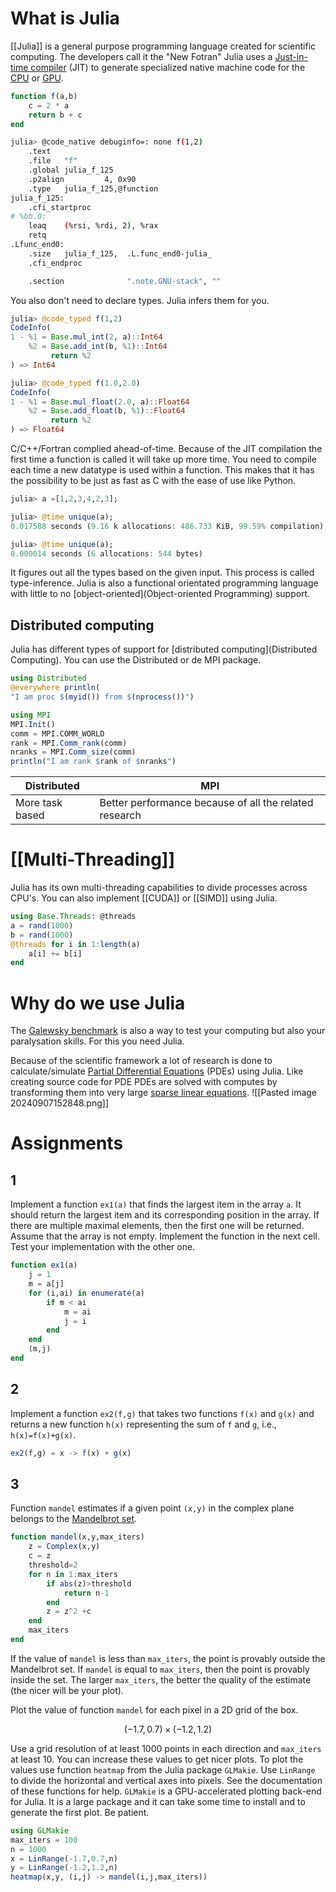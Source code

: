 # What is Julia
[[Julia]] is a general purpose programming language created for scientific computing.
The developers call it the "New Fotran"
Julia uses a [Just-in-time compiler](Compiler) (JIT) to generate specialized native machine code for the [CPU](Central%20Processing%20Unit) or [GPU](Graphics%20Processing%20Unit).

```julia
function f(a,b)
	c = 2 * a
	return b + c
end
```
```bash
julia> @code_native debuginfo=: none f(1,2)
	.text
	.file   "f"
	.global julia_f_125
	.p2align         4, 0x90
	.type   julia_f_125,@function
julia_f_125:
	.cfi_startproc
# %bb.0:
	leaq    (%rsi, %rdi, 2), %rax
	retq
.Lfunc_end0:
	.size   julia_f_125,  .L.func_end0-julia_
	.cfi_endproc

	.section              ".note.GNU-stack", ""
```

You also don't need to declare types. Julia infers them for you.
```julia
julia> @code_typed f(1,2)
CodeInfo(
1 - %1 = Base.mul_int(2, a)::Int64
    %2 = Base.add_int(b, %1)::Int64
         return %2
) => Int64

julia> @code_typed f(1.0,2.0)
CodeInfo(
1 - %1 = Base.mul_float(2.0, a)::Float64
    %2 = Base.add_float(b, %1)::Float64
         return %2
) => Float64
```

C/C++/Fortran complied ahead-of-time.
Because of the JIT compilation the first time a function is called it will take up more time.
You need to compile each time a new datatype is used within a function.
This makes that it has the possibility to be just as fast as C with the ease of use like Python.
```julia
julia> a =[1,2,3,4,2,3];

julia> @time unique(a);
0.017588 seconds (9.16 k allocations: 486.733 KiB, 99.59% compilation)

julia> @time unique(a);
0.000014 seconds (6 allocations: 544 bytes)
```


It figures out all the types based on the given input. This process is called type-inference.
Julia is also a functional orientated programming language with little to no [object-oriented](Object-oriented Programming) support.

## Distributed computing
Julia has different types of support for [distributed computing](Distributed Computing).
You can use the Distributed or de MPI package.
```julia
using Distributed
@everywhere println(
"I am proc $(myid()) from $(nprocess())")

using MPI
MPI.Init()
comm = MPI.COMM_WORLD
rank = MPI.Comm_rank(comm)
nranks = MPI.Comm_size(comm)
println("I am rank $rank of $nranks")
```

| Distributed     | MPI                                                    |
| --------------- | ------------------------------------------------------ |
| More task based | Better performance because of all the related research |
# [[Multi-Threading]]
Julia has its own multi-threading capabilities to divide processes across CPU's. You can also implement [[CUDA]] or [[SIMD]] using Julia.
```julia
using Base.Threads: @threads
a = rand(1000)
b = rand(1000)
@threads for i in 1:length(a)
	a[i] += b[i]
end
```
# Why do we use Julia
The [Galewsky benchmark](Galewsky%20Benchmark) is also a way to test your computing but also your paralysation skills. For this you need Julia.

Because of the scientific framework a lot of research is done to calculate/simulate [Partial Differential Equations](Partial%20Differential%20Equation) (PDEs) using Julia. Like creating source code for PDE
PDEs are solved with computes by transforming them into very large [sparse linear equations](Sparse%20Matrix).
![[Pasted image 20240907152848.png]]
# Assignments
## 1
Implement a function `ex1(a)` that finds the largest item in the array `a`. It should return the largest item and its corresponding position in the array. If there are multiple maximal elements, then the first one will be returned. Assume that the array is not empty. Implement the function in the next cell. Test your implementation with the other one.
```julia
function ex1(a)
    j = 1
    m = a[j]
    for (i,ai) in enumerate(a)
        if m < ai
            m = ai
            j = i
        end
    end
    (m,j)
end
```
## 2
Implement a function `ex2(f,g)` that takes two functions `f(x)` and `g(x)` and returns a new function `h(x)` representing the sum of `f` and `g`, i.e., `h(x)=f(x)+g(x)`.
```julia
ex2(f,g) = x -> f(x) + g(x)
```
## 3 
Function `mandel` estimates if a given point `(x,y)` in the complex plane belongs to the [Mandelbrot set](https://en.wikipedia.org/wiki/Mandelbrot_set).
```julia
function mandel(x,y,max_iters)
    z = Complex(x,y)
    c = z
    threshold=2
    for n in 1:max_iters
        if abs(z)>threshold
            return n-1
        end
        z = z^2 +c
    end
    max_iters
end
```
If the value of `mandel` is less than `max_iters`, the point is provably outside the Mandelbrot set. If `mandel` is equal to `max_iters`, then the point is provably inside the set. The larger `max_iters`, the better the quality of the estimate (the nicer will be your plot).

Plot the value of function `mandel` for each pixel in a 2D grid of the box.

$$(−1.7,0.7)×(−1.2,1.2)$$

Use a grid resolution of at least 1000 points in each direction and `max_iters` at least 10. You can increase these values to get nicer plots. To plot the values use function `heatmap` from the Julia package `GLMakie`. Use `LinRange` to divide the horizontal and vertical axes into pixels. See the documentation of these functions for help. `GLMakie` is a GPU-accelerated plotting back-end for Julia. It is a large package and it can take some time to install and to generate the first plot. Be patient.
```julia
using GLMakie
max_iters = 100
n = 1000
x = LinRange(-1.7,0.7,n)
y = LinRange(-1.2,1.2,n)
heatmap(x,y, (i,j) -> mandel(i,j,max_iters))
```

